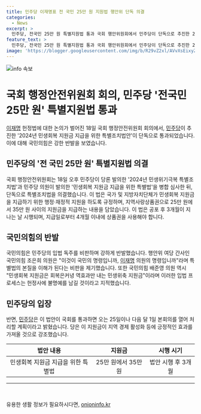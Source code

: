 ```yaml
---
title: 민주당 이재명표 전 국민 25만 원 지원법 행안위 단독 의결
categories:
  - News
excerpt: >
  민주당, 전국민 25만 원 특별지원법 통과 국회 행안위원회에서 민주당이 단독으로 추진한 2024년 민생회복 지원금 지급을 위한 특별조치법안(전 국민 25만 원 지원법)이 통과되었다. 국민의힘은 이를 이재명 헌정법이라 비판하며 항의하고 퇴장했다. 특별조치법은 지급 대상에 따라 25만 원에서 35만 원 범위에서 대통령령으로 정하도록 되어 있으며, 법안이 공포된 후 3개월 이내에 시행된다. 민주당은 이를 통해 지역 경제 활성화 등의 효과를 강조하고 있지만, 국민의힘은 민주당의 입법 독주를 비판하며 강하게 반발하고 있다.
feature_text: >
  민주당, 전국민 25만 원 특별지원법 통과 국회 행안위원회에서 민주당이 단독으로 추진한 2024년 민생회복 지원금 지급을 위한 특별조치법안(전 국민 25만 원 지원법)이 통과되었다. 국민의힘은 이를 이재명 헌정법이라 비판하며 항의하고 퇴장했다. 특별조치법은 지급 대상에 따라 25만 원에서 35만 원 범위에서 대통령령으로 정하도록 되어 있으며, 법안이 공포된 후 3개월 이내에 시행된다. 민주당은 이를 통해 지역 경제 활성화 등의 효과를 강조하고 있지만, 국민의힘은 민주당의 입법 독주를 비판하며 강하게 반발하고 있다.
image: 'https://blogger.googleusercontent.com/img/b/R29vZ2xl/AVvXsEixyZcFfHzMRdzZMjFBmAUKJYCLCGyLL1o632UiGVXcaFdKo_bkvkuCioo0uUKlGfBVcT3P84aROyZIXSBEx3Aw5nCQ3pTgDom1WDC4m8eifvWiAmWEEVb4x6G_l8C0QH225ldMjyaFvpxGEBGNO37VmDTDMHGhJPq73UglMfDca1-0aw/s1600/blogspot.png'
---
```


<p><img src="https://blogger.googleusercontent.com/img/b/R29vZ2xl/AVvXsEixyZcFfHzMRdzZMjFBmAUKJYCLCGyLL1o632UiGVXcaFdKo_bkvkuCioo0uUKlGfBVcT3P84aROyZIXSBEx3Aw5nCQ3pTgDom1WDC4m8eifvWiAmWEEVb4x6G_l8C0QH225ldMjyaFvpxGEBGNO37VmDTDMHGhJPq73UglMfDca1-0aw/s1600/blogspot.png" alt="info 속보" /></p>

<h1 data-ke-size="size28">국회 행정안전위원회 회의, 민주당 '전국민 25만 원' 특별지원법 통과</h1>

<p data-ke-size="size16"><a href="https://www.google.com/search?q=%EC%9D%B4%EC%9E%AC%EB%AA%85">이재명</a> 헌정법에 대한 논의가 벌어진 18일 국회 행정안전위원회 회의에서, <a href="https://www.google.com/search?q=%EB%AF%BC%EC%A3%BC%EB%8B%B9">민주당</a>이 추진한 '2024년 민생회복 지원금 지급을 위한 특별조치법안'이 단독으로 통과되었습니다. 이에 대해 국민의힘은 강한 반발을 보였습니다.</p>

<h2 data-ke-size="size24">민주당의 '전 국민 25만 원' 특별지원법 의결</h2>

<p data-ke-size="size16">국회 행정안전위원회는 18일 오후 민주당이 당론 발의한 '2024년 민생위기극복 특별조치법'과 민주당 의원이 발의한 '민생회복 지원금 지급을 위한 특별법'을 병합 심사한 뒤, 단독으로 특별조치법을 의결했습니다. 이 법은 국가 및 지방자치단체가 민생회복 지원금을 지급하기 위한 행정·재정적 지원을 하도록 규정하며, 지역사랑상품권으로 25만 원에서 35만 원 사이의 지원금을 지급하는 내용을 담았습니다. 이 법은 공포 후 3개월이 지나는 날 시행되며, 지급일로부터 4개월 이내에 상품권을 사용해야 합니다.</p>

<h2 data-ke-size="size24">국민의힘의 반발</h2>

<p data-ke-size="size16">국민의힘은 민주당의 입법 독주를 비판하며 강하게 반발했습니다. 행안위 여당 간사인 국민의힘 조은희 의원은 "이것이 국민의 명령입니까, <a href="https://www.google.com/search?q=%EC%9D%B4%EC%9E%AC%EB%AA%85">이재명</a> 의원의 명령입니까"라며 특별법의 본질을 이해가 된다는 비판을 제기했습니다. 또한 국민의힘 배준영 의원 역시 "민생회복 지원금은 회복은커녕 역효과만 내는 민생위축 지원금"이라며 이러한 입법 프로세스는 헌정사에 불명예를 남길 것이라고 지적했습니다.</p>

<h2 data-ke-size="size24">민주당의 입장</h2>

<p data-ke-size="size16">반면, <a href="https://www.google.com/search?q=%EB%AF%BC%EC%A3%BC%EB%8B%B9">민주당</a>은 이 법안이 국회를 통과하면 오는 25일이나 다음 달 1일 본회의를 열어 처리할 계획이라고 밝혔습니다. 당은 이 지원금이 지역 경제 활성화 등에 긍정적인 효과를 가져올 것으로 강조했습니다.</p>

<table>
    <thead>
        <tr>
            <th style="text-align: center;">법안 내용</th>
            <th style="text-align: center;">지원금</th>
            <th style="text-align: center;">시행 시기</th>
        </tr>
    </thead>
    <tbody>
        <tr>
            <td style="text-align: center;">민생회복 지원금 지급을 위한 특별법</td>
            <td style="text-align: center;">25만 원에서 35만 원</td>
            <td style="text-align: center;">법안 시행 후 3개월</td>
        </tr>
    </tbody>
</table>

<hr data-ke-size="size19">

<p data-ke-size="size16">&nbsp;</p>
유용한 생활 정보가 필요하시다면, <a href="https://onioninfo.kr" rel="dofollow">onioninfo.kr</a>


